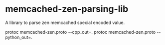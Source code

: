 # memcached-zen-parsing-lib
A library to parse zen memcached special encoded value.

protoc memcached-zen.proto --cpp_out=.
protoc memcached-zen.proto --python_out=.

